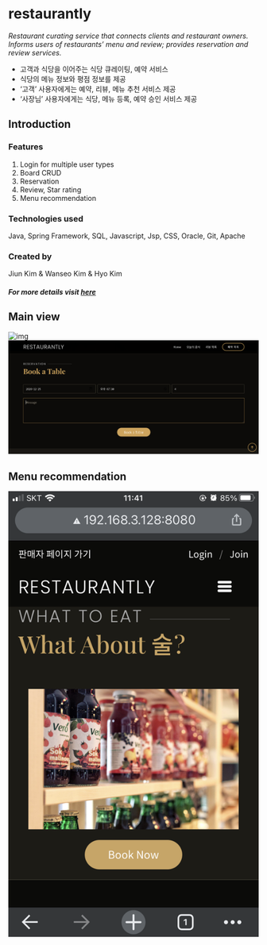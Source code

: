 # restaurantly

*Restaurant curating service that connects clients and restaurant owners. Informs users of restaurants’ menu and review; provides reservation and review services.*  
- 고객과 식당을 이어주는 식당 큐레이팅, 예약 서비스
- 식당의 메뉴 정보와 평점 정보를 제공
- ‘고객’ 사용자에게는  예약, 리뷰, 메뉴 추천 서비스 제공
- ‘사장님’ 사용자에게는 식당, 메뉴 등록, 예약 승인 서비스 제공

## Introduction

### Features
1. Login for multiple user types
2. Board CRUD
3. Reservation
4. Review, Star rating
5. Menu recommendation

### Technologies used
Java,
Spring Framework,
SQL,
Javascript,
Jsp,
CSS,
Oracle,
Git,
Apache

### Created by
Jiun Kim & Wanseo Kim & Hyo Kim

##### For more details visit [here](https://jiunsportfolio.notion.site/Restaurantly-bea66235f1b74e8d889aa62c22bbc5f8)

## Main view
![img](/images/screenshot.PNG)
![img](/images/screenshot2.PNG)
## Menu recommendation
![img](/images/resly-random-menu.png)


